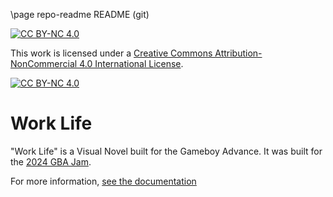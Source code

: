 \page repo-readme README (git)

[![CC BY-NC 4.0][cc-by-nc-shield]][cc-by-nc]

This work is licensed under a
[Creative Commons Attribution-NonCommercial 4.0 International License][cc-by-nc].

[![CC BY-NC 4.0][cc-by-nc-image]][cc-by-nc]

[cc-by-nc]: https://creativecommons.org/licenses/by-nc/4.0/
[cc-by-nc-image]: https://licensebuttons.net/l/by-nc/4.0/88x31.png
[cc-by-nc-shield]: https://img.shields.io/badge/License-CC%20BY--NC%204.0-lightgrey.svg

# Work Life

"Work Life" is a Visual Novel built for the Gameboy Advance.
It was built for the [2024 GBA Jam](https://itch.io/jam/gbajam24).

For more information, [see the documentation](https://jgensler8.github.io/work-life-game/introduction.html)
